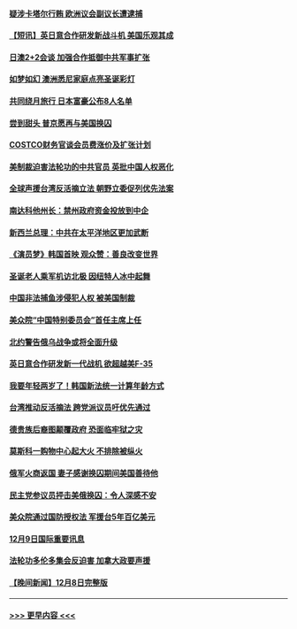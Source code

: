 #### [疑涉卡塔尔行贿 欧洲议会副议长遭逮捕](../pages/prog202/a103594865.md?t=12101101) 
#### [【短讯】英日意合作研发新战斗机 美国乐观其成](../pages/prog202/a103594787.md?t=12101101) 
#### [日澳2+2会谈 加强合作抵御中共军事扩张](../pages/prog202/a103594789.md?t=12101101) 
#### [如梦如幻 澳洲悉尼家庭点亮圣诞彩灯](../pages/prog202/a103594804.md?t=12101101) 
#### [共同绕月旅行 日本富豪公布8人名单](../pages/prog202/a103594769.md?t=12101101) 
#### [尝到甜头 普京愿再与美国换囚](../pages/prog202/a103594703.md?t=12101101) 
#### [COSTCO财务官谈会员费涨价及扩张计划](../pages/prog202/a103594644.md?t=12101101) 
#### [美制裁迫害法轮功的中共官员 英批中国人权恶化](../pages/prog202/a103594590.md?t=12101101) 
#### [全球声援台湾反活摘立法 朝野立委促列优先法案](../pages/prog202/a103594539.md?t=12101101) 
#### [南达科他州长：禁州政府资金投放到中企](../pages/prog202/a103594476.md?t=12101101) 
#### [新西兰总理：中共在太平洋地区更加武断](../pages/prog202/a103594543.md?t=12101101) 
#### [《演员梦》韩国首映 观众赞：善良改变世界](../pages/prog202/a103594550.md?t=12101101) 
#### [圣诞老人乘军机访北极 因纽特人冰中起舞](../pages/prog202/a103594509.md?t=12101101) 
#### [中国非法捕鱼涉侵犯人权 被美国制裁](../pages/prog202/a103594414.md?t=12101101) 
#### [美众院“中国特别委员会”首任主席上任](../pages/prog202/a103594380.md?t=12101101) 
#### [北约警告俄乌战争或将全面升级](../pages/prog202/a103594385.md?t=12101101) 
#### [英日意合作研发新一代战机 欲超越美F-35](../pages/prog202/a103594346.md?t=12101101) 
#### [我要年轻两岁了！韩国新法统一计算年龄方式](../pages/prog202/a103594309.md?t=12101101) 
#### [台湾推动反活摘法 跨党派议员吁优先通过](../pages/prog202/a103594310.md?t=12101101) 
#### [德贵族后裔图颠覆政府 恐面临牢狱之灾](../pages/prog202/a103594297.md?t=12101101) 
#### [莫斯科一购物中心起大火 不排除被纵火](../pages/prog202/a103594188.md?t=12101101) 
#### [俄军火商返国 妻子感谢换囚期间美国善待他](../pages/prog202/a103594185.md?t=12101101) 
#### [民主党参议员抨击美俄换囚：令人深感不安](../pages/prog202/a103594207.md?t=12101101) 
#### [美众院通过国防授权法 军援台5年百亿美元](../pages/prog202/a103594192.md?t=12101101) 
#### [12月9日国际重要讯息](../pages/prog202/a103594189.md?t=12101101) 
#### [法轮功多伦多集会反迫害 加拿大政要声援](../pages/prog202/a103594125.md?t=12101101) 
#### [【晚间新闻】12月8日完整版](../pages/prog202/a103593985.md?t=12101101) 

----
#### [ >>> 更早内容 <<< ](../indexes/prog202-earlier.md)
